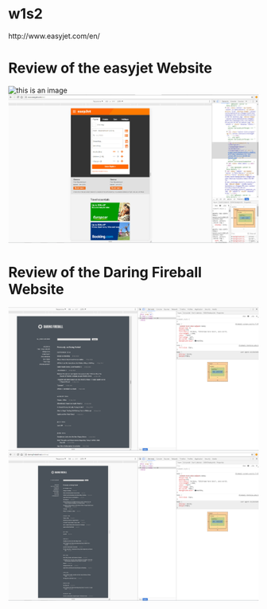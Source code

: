# w1s2




<html>
 http://www.easyjet.com/en/
</html>

<h1>Review of the easyjet Website</h1>
  
![this is an image](easyjet1.jpg)
![this is an image](easyjet.jpg)

<h1>Review of the Daring Fireball Website</h1>
  
![this is an image](daringfireball1.png)
![this is an image](daringfireball2.png)

  
 
